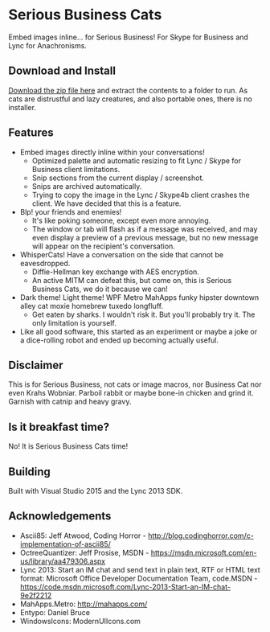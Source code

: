 # Serious Business Cats
Embed images inline... for Serious Business!
For Skype for Business and Lync for Anachronisms.

## Download and Install

[Download the zip file here](https://github.com/adzm/BusinessCats/releases/download/1.0.1/BusinessCats-1.0.1.zip) and extract the contents to a folder to run. As cats are distrustful and lazy creatures, and also portable ones, there is no installer.

## Features

- Embed images directly inline within your conversations!
	- Optimized palette and automatic resizing to fit Lync / Skype for Business client limitations.
	- Snip sections from the current display / screenshot.
	- Snips are archived automatically.
	- Trying to copy the image in the Lync / Skype4b client crashes the client. We have decided that this is a feature.
- Blp! your friends and enemies!
	- It's like poking someone, except even more annoying.
	- The window or tab will flash as if a message was received, and may even display a preview of a previous message, but no new message will appear on the recipient's conversation.
- WhisperCats! Have a conversation on the side that cannot be eavesdropped.
	- Diffie-Hellman key exchange with AES encryption.
	- An active MITM can defeat this, but come on, this is Serious Business Cats, we do it because we can!
- Dark theme! Light theme! WPF Metro MahApps funky hipster downtown alley cat moxie homebrew tuxedo longfluff.
	- Get eaten by sharks. I wouldn't risk it. But you'll probably try it. The only limitation is yourself.
- Like all good software, this started as an experiment or maybe a joke or a dice-rolling robot and ended up becoming actually useful.

## Disclaimer

This is for Serious Business, not cats or image macros, nor Business Cat nor even Krahs Wobniar. Parboil rabbit or maybe bone-in chicken and grind it. Garnish with catnip and heavy gravy.

## Is it breakfast time?

No! It is Serious Business Cats time!

## Building

Built with Visual Studio 2015 and the Lync 2013 SDK.

## Acknowledgements

- Ascii85: Jeff Atwood, Coding Horror - http://blog.codinghorror.com/c-implementation-of-ascii85/
- OctreeQuantizer: Jeff Prosise, MSDN - https://msdn.microsoft.com/en-us/library/aa479306.aspx
- Lync 2013: Start an IM chat and send text in plain text, RTF or HTML text format: Microsoft Office Developer Documentation Team, code.MSDN - https://code.msdn.microsoft.com/Lync-2013-Start-an-IM-chat-9e2f2212
- MahApps.Metro: http://mahapps.com/
- Entypo: Daniel Bruce
- WindowsIcons: ModernUIIcons.com
